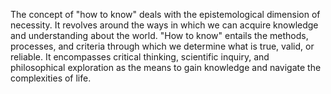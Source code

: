 
The concept of "how to know" deals with the epistemological dimension of necessity. It revolves around the ways in which we can acquire knowledge and understanding about the world. "How to know" entails the methods, processes, and criteria through which we determine what is true, valid, or reliable. It encompasses critical thinking, scientific inquiry, and philosophical exploration as the means to gain knowledge and navigate the complexities of life.

###